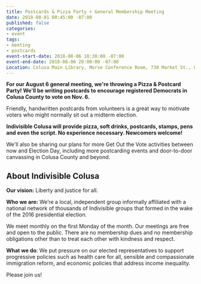 ```yaml
---
title: Postcards & Pizza Party + General Membership Meeting
date: 2018-08-01 00:45:00 -07:00
published: false
categories:
- event
tags:
- meeting
- postcards
event-start-date: 2018-08-06 18:30:00 -07:00
event-end-date: 2018-08-06 20:00:00 -07:00
Location: Colusa Main Library, Morse Conference Room, 738 Market St., Colusa
---
```


**For our August 6 general meeting, we're throwing a Pizza & Postcard Party! We'll be writing postcards to encourage registered Democrats in Colusa County to vote on Nov. 6.**

Friendly, handwritten postcards from volunteers is a great way to motivate voters who might normally sit out a midterm election.

**Indivisible Colusa will provide pizza, soft drinks, postcards, stamps, pens and even the script. No experience necessary. Newcomers welcome!**

We'll also be sharing our plans for more Get Out the Vote activities between now and Election Day, including more postcarding events and door-to-door canvassing in Colusa County and beyond.

## About Indivisible Colusa
**Our vision:** Liberty and justice for all. 

**Who we are:** We’re a local, independent group informally affiliated with a national network of thousands of Indivisible groups that formed in the wake of the 2016 presidential election. 

We meet monthly on the first Monday of the month. Our meetings are free and open to the public. There are no membership dues and no membership obligations other than to treat each other with kindness and respect.

**What we do**: We put pressure on our elected representatives to support progressive policies such as health care for all, sensible and compassionate immigration reform, and economic policies that address income inequality.  

Please join us!